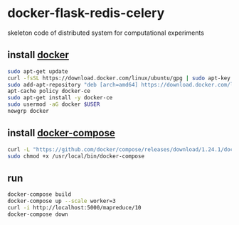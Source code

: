 # docker-flask-redis-celery
skeleton code of distributed system for computational experiments
## install [docker](https://docs.docker.com/install/linux/linux-postinstall/)
```bash
sudo apt-get update
curl -fsSL https://download.docker.com/linux/ubuntu/gpg | sudo apt-key add -
sudo add-apt-repository "deb [arch=amd64] https://download.docker.com/linux/ubuntu $(lsb_release -cs) stable"
apt-cache policy docker-ce
sudo apt-get install -y docker-ce
sudo usermod -aG docker $USER
newgrp docker
```
## install [docker-compose](https://docs.docker.com/compose/install/)
```bash
curl -L "https://github.com/docker/compose/releases/download/1.24.1/docker-compose-$(uname -s)-$(uname -m)" -o /usr/local/bin/docker-compose
sudo chmod +x /usr/local/bin/docker-compose
```
## run
```bash
docker-compose build
docker-compose up --scale worker=3
curl -i http://localhost:5000/mapreduce/10
docker-compose down
```